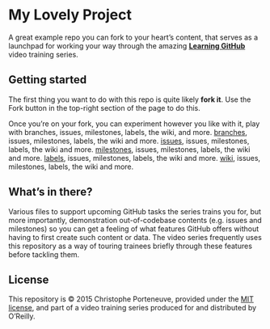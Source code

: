 My Lovely Project
=================

A great example repo you can fork to your heart’s content, that serves as a launchpad for working your way through the amazing **[Learning GitHub](http://shop.oreilly.com/category/videos/programming.do)** video training series.

## Getting started

The first thing you want to do with this repo is quite likely **fork it**.  Use the Fork button in the top-right section of the page to do this.

Once you’re on your fork, you can experiment however you like with it, play with branches, issues, milestones, labels, the wiki, and more.
[branches](https://help.github.com/articles/creating-and-deleting-branches-within-your-repository/), issues, milestones, labels, the wiki and more.
[issues](https://guides.github.com/features/issues/), issues, milestones, labels, the wiki and more.
[milestones](https://help.github.com/articles/creating-and-editing-milestones-for-issues-and-pull-requests/), issues, milestones, labels, the wiki and more.
[labels](https://help.github.com/articles/creating-and-editing-labels-for-issues-and-pull-requests/), issues, milestones, labels, the wiki and more.
[wiki](https://help.github.com/articles/about-github-wikis/), issues, milestones, labels, the wiki and more.
## What’s in there?

Various files to support upcoming GitHub tasks the series trains you for, but more importantly, demonstration out-of-codebase contents (e.g. issues and milestones) so you can get a feeling of what features GitHub offers without having to first create such content or data.  The video series frequently uses this repository as a way of touring trainees briefly through these features before tackling them.

## License

This repository is © 2015 Christophe Porteneuve, provided under the [MIT license](LICENSE), and part of a video training series produced for and distributed by O’Reilly.
